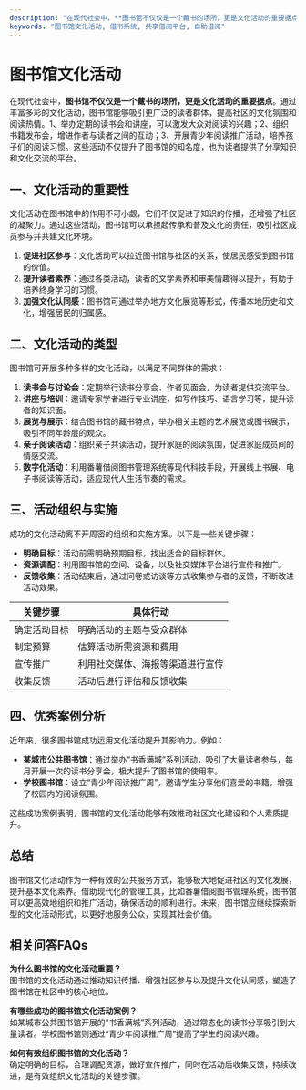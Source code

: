 ```yaml
---
description: "在现代社会中，**图书馆不仅仅是一个藏书的场所，更是文化活动的重要据点**。通过丰富多彩的文化活动，图书馆能够吸引更广泛的读者群体，提高社区的文化氛围和阅读热情。1、举办定期的读书会和讲座，可以激发大众对阅读的兴趣；2、组织书籍发布会，增进作者与读者之间的互动；3、开展青少年阅读推广活动，培养孩子们的阅读习惯。这些活动不仅提升了图书馆的知名度，也为读者提供了分享知识和文化交流的平台。"
keywords: "图书馆文化活动, 借书系统, 共享借阅平台, 自助借阅"
---
```

# 图书馆文化活动

在现代社会中，**图书馆不仅仅是一个藏书的场所，更是文化活动的重要据点**。通过丰富多彩的文化活动，图书馆能够吸引更广泛的读者群体，提高社区的文化氛围和阅读热情。1、举办定期的读书会和讲座，可以激发大众对阅读的兴趣；2、组织书籍发布会，增进作者与读者之间的互动；3、开展青少年阅读推广活动，培养孩子们的阅读习惯。这些活动不仅提升了图书馆的知名度，也为读者提供了分享知识和文化交流的平台。

## 一、文化活动的重要性

文化活动在图书馆中的作用不可小觑，它们不仅促进了知识的传播，还增强了社区的凝聚力。通过这些活动，图书馆可以承担起传承和普及文化的责任，吸引社区成员参与并共建文化环境。

1. **促进社区参与**：文化活动可以拉近图书馆与社区的关系，使居民感受到图书馆的价值。
2. **提升读者素养**：通过各类活动，读者的文学素养和审美情趣得以提升，有助于培养终身学习的习惯。
3. **加强文化认同感**：图书馆可通过举办地方文化展览等形式，传播本地历史和文化，增强居民的归属感。

## 二、文化活动的类型

图书馆可开展多种多样的文化活动，以满足不同群体的需求：

1. **读书会与讨论会**：定期举行读书分享会、作者见面会，为读者提供交流平台。
2. **讲座与培训**：邀请专家学者进行专业讲座，如写作技巧、语言学习等，提升读者的知识面。
3. **展览与展示**：结合图书馆的藏书特点，举办相关主题的艺术展览或图书展示，吸引不同年龄层的观众。
4. **亲子阅读活动**：组织亲子共读活动，提升家庭的阅读氛围，促进家庭成员间的情感交流。
5. **数字化活动**：利用番薯借阅图书管理系统等现代科技手段，开展线上书展、电子书阅读等活动，适应现代人生活节奏的需求。

## 三、活动组织与实施

成功的文化活动离不开周密的组织和实施方案。以下是一些关键步骤：

- **明确目标**：活动前需明确预期目标，找出适合的目标群体。
- **资源调配**：利用图书馆的空间、设备，以及社交媒体平台进行宣传和推广。
- **反馈收集**：活动结束后，通过问卷或访谈等方式收集参与者的反馈，不断改进活动效果。

| 关键步骤      | 具体行动                     |
|--------------|------------------------------|
| 确定活动目标  | 明确活动的主题与受众群体       |
| 制定预算      | 估算活动所需资源和费用         |
| 宣传推广      | 利用社交媒体、海报等渠道进行宣传  |
| 收集反馈      | 活动后进行评估和反馈收集       |

## 四、优秀案例分析

近年来，很多图书馆成功运用文化活动提升其影响力。例如：

- **某城市公共图书馆**：通过举办“书香满城”系列活动，吸引了大量读者参与，每月开展一次的读书分享会，极大提升了图书馆的使用率。
- **学校图书馆**：设立“青少年阅读推广周”，邀请学生分享他们喜爱的书籍，增强了校园内的阅读氛围。

这些成功案例表明，图书馆的文化活动能够有效推动社区文化建设和个人素质提升。

## 总结

图书馆文化活动作为一种有效的公共服务方式，能够极大地促进社区的文化发展，提升基本文化素养。借助现代化的管理工具，比如番薯借阅图书管理系统，图书馆可以更高效地组织和推广活动，确保活动的顺利进行。未来，图书馆应继续探索新型的文化活动形式，以更好地服务公众，实现其社会价值。

## 相关问答FAQs

**为什么图书馆的文化活动重要？**  
图书馆的文化活动通过推动知识传播、增强社区参与以及提升文化认同感，塑造了图书馆在社区中的核心地位。

**有哪些成功的图书馆文化活动案例？**  
如某城市公共图书馆开展的“书香满城”系列活动，通过常态化的读书分享吸引到大量读者。学校图书馆则通过“青少年阅读推广周”提高了学生的阅读兴趣。

**如何有效组织图书馆的文化活动？**  
确定明确的目标，合理调配资源，做好宣传推广，同时在活动后收集反馈，持续改进，是有效组织文化活动的关键步骤。
